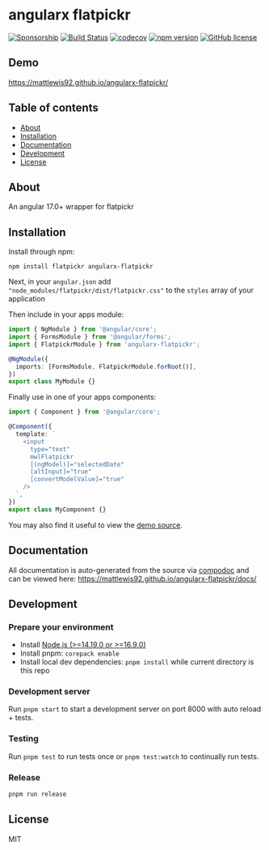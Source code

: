 # angularx flatpickr

[![Sponsorship](https://img.shields.io/badge/funding-github-%23EA4AAA)](https://github.com/users/mattlewis92/sponsorship)
[![Build Status](https://github.com/mattlewis92/angularx-flatpickr/actions/workflows/ci.yml/badge.svg)](https://github.com/mattlewis92/angularx-flatpickr/actions/workflows/ci.yml)
[![codecov](https://codecov.io/gh/mattlewis92/angularx-flatpickr/branch/main/graph/badge.svg)](https://codecov.io/gh/mattlewis92/angularx-flatpickr)
[![npm version](https://badge.fury.io/js/angularx-flatpickr.svg)](http://badge.fury.io/js/angularx-flatpickr)
[![GitHub license](https://img.shields.io/badge/license-MIT-blue.svg)](https://raw.githubusercontent.com/mattlewis92/angularx-flatpickr/main/LICENSE)

## Demo

https://mattlewis92.github.io/angularx-flatpickr/

## Table of contents

- [About](#about)
- [Installation](#installation)
- [Documentation](#documentation)
- [Development](#development)
- [License](#license)

## About

An angular 17.0+ wrapper for flatpickr

## Installation

Install through npm:

```
npm install flatpickr angularx-flatpickr
```

Next, in your `angular.json` add `"node_modules/flatpickr/dist/flatpickr.css"` to the `styles` array of your application

Then include in your apps module:

```typescript
import { NgModule } from '@angular/core';
import { FormsModule } from '@angular/forms';
import { FlatpickrModule } from 'angularx-flatpickr';

@NgModule({
  imports: [FormsModule, FlatpickrModule.forRoot()],
})
export class MyModule {}
```

Finally use in one of your apps components:

```typescript
import { Component } from '@angular/core';

@Component({
  template: `
    <input
      type="text"
      mwlFlatpickr
      [(ngModel)]="selectedDate"
      [altInput]="true"
      [convertModelValue]="true"
    />
  `,
})
export class MyComponent {}
```

You may also find it useful to view the [demo source](https://github.com/mattlewis92/angularx-flatpickr/blob/main/projects/demo/app/demo.component.ts).

## Documentation

All documentation is auto-generated from the source via [compodoc](https://compodoc.github.io/compodoc/) and can be viewed here:
https://mattlewis92.github.io/angularx-flatpickr/docs/

## Development

### Prepare your environment

- Install [Node.js (>=14.19.0 or >=16.9.0)](http://nodejs.org/)
- Install pnpm: `corepack enable`
- Install local dev dependencies: `pnpm install` while current directory is this repo

### Development server

Run `pnpm start` to start a development server on port 8000 with auto reload + tests.

### Testing

Run `pnpm test` to run tests once or `pnpm test:watch` to continually run tests.

### Release

```bash
pnpm run release
```

## License

MIT
